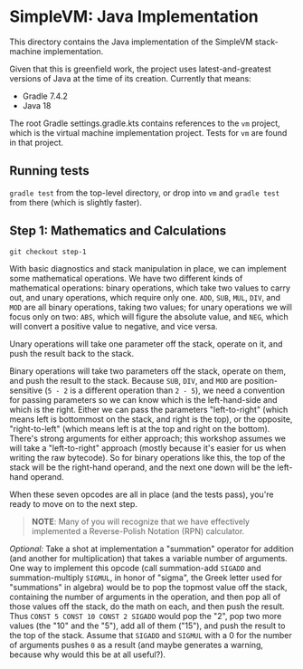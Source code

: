 # SimpleVM: Java Implementation
This directory contains the Java implementation of the SimpleVM stack-machine implementation.

Given that this is greenfield work, the project uses latest-and-greatest versions of Java at the time of its creation. Currently that means:

* Gradle 7.4.2
* Java 18

The root Gradle settings.gradle.kts contains references to the `vm` project, which is the virtual machine implementation project. Tests for `vm` are found in that project.

## Running tests
`gradle test` from the top-level directory, or drop into `vm` and `gradle test` from there (which is slightly faster).

## Step 1: Mathematics and Calculations
`git checkout step-1`

With basic diagnostics and stack manipulation in place, we can implement some mathematical operations. We have two different kinds of mathematical operations: binary operations, which take two values to carry out, and unary operations, which require only one. `ADD`, `SUB`, `MUL`, `DIV`, and `MOD` are all binary operations, taking two values; for unary operations we will focus only on two: `ABS`, which will figure the absolute value, and `NEG`, which will convert a positive value to negative, and vice versa.

Unary operations will take one parameter off the stack, operate on it, and push the result back to the stack.

Binary operations will take two parameters off the stack, operate on them, and push the result to the stack. Because `SUB`, `DIV`, and `MOD` are position-sensitive (`5 - 2` is a different operation than `2 - 5`), we need a convention for passing parameters so we can know which is the left-hand-side and which is the right. Either we can pass the parameters "left-to-right" (which means left is bottommost on the stack, and right is the top), or the opposite, "right-to-left" (which means left is at the top and right on the bottom). There's strong arguments for either approach; this workshop assumes we will take a "left-to-right" approach (mostly because it's easier for us when writing the raw bytecode). So for binary operations like this, the top of the stack will be the right-hand operand, and the next one down will be the left-hand operand.

When these seven opcodes are all in place (and the tests pass), you're ready to move on to the next step.

> **NOTE**: Many of you will recognize that we have effectively implemented a Reverse-Polish Notation (RPN) calculator.

*Optional:* Take a shot at implementation a "summation" operator for addition (and another for multiplication) that takes a variable number of arguments. One way to implement this opcode (call summation-add `SIGADD` and summation-multiply `SIGMUL`, in honor of "sigma", the Greek letter used for "summations" in algebra) would be to pop the topmost value off the stack, containing the number of arguments in the operation, and then pop all of those values off the stack, do the math on each, and then push the result. Thus `CONST 5 CONST 10 CONST 2 SIGADD` would pop the "2", pop two more values (the "10" and the "5"), add all of them ("15"), and push the result to the top of the stack. Assume that `SIGADD` and `SIGMUL` with a 0 for the number of arguments pushes `0` as a result (and maybe generates a warning, because why would this be at all useful?).
